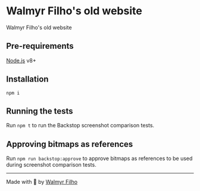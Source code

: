 # Walmyr Filho's old website

Walmyr Filho's old website

## Pre-requirements

[Node.js](https://nodejs.org/en/) v8+

## Installation

`npm i`

## Running the tests

Run `npm t` to run the Backstop screenshot comparison tests.

## Approving bitmaps as references

Run `npm run backstop:approve` to approve bitmaps as references to be used during screenshot comparison tests.

___

Made with 💚 by [Walmyr Filho](http://walmyr-filho.com)
